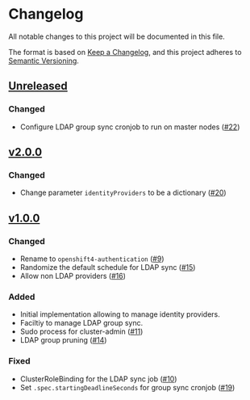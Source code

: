 # Changelog
All notable changes to this project will be documented in this file.

The format is based on [Keep a Changelog](https://keepachangelog.com/en/1.0.0/),
and this project adheres to [Semantic Versioning](https://semver.org/spec/v2.0.0.html).

## [Unreleased]

### Changed

- Configure LDAP group sync cronjob to run on master nodes ([#22])

## [v2.0.0]

### Changed

- Change parameter `identityProviders` to be a dictionary ([#20])

## [v1.0.0]
### Changed

- Rename to `openshift4-authentication` ([#9])
- Randomize the default schedule for LDAP sync ([#15])
- Allow non LDAP providers ([#16])

### Added

- Initial implementation allowing to manage identity providers.
- Faciltiy to manage LDAP group sync.
- Sudo process for cluster-admin ([#11])
- LDAP group pruning ([#14])

### Fixed

- ClusterRoleBinding for the LDAP sync job ([#10])
- Set `.spec.startingDeadlineSeconds` for group sync cronjob ([#19])

[Unreleased]: https://github.com/appuio/component-openshift4-authentication/compare/v2.0.0..HEAD
[v1.0.0]: https://github.com/appuio/component-openshift4-authentication/releases/tag/v1.0.0
[v2.0.0]: https://github.com/appuio/component-openshift4-authentication/releases/tag/v1.0.0

[#9]: https://github.com/appuio/component-openshift4-authentication/pull/9
[#10]: https://github.com/appuio/component-openshift4-authentication/pull/10
[#11]: https://github.com/appuio/component-openshift4-authentication/pull/11
[#14]: https://github.com/appuio/component-openshift4-authentication/pull/14
[#15]: https://github.com/appuio/component-openshift4-authentication/pull/15
[#16]: https://github.com/appuio/component-openshift4-authentication/pull/16
[#19]: https://github.com/appuio/component-openshift4-authentication/pull/19
[#20]: https://github.com/appuio/component-openshift4-authentication/pull/20
[#22]: https://github.com/appuio/component-openshift4-authentication/pull/22
